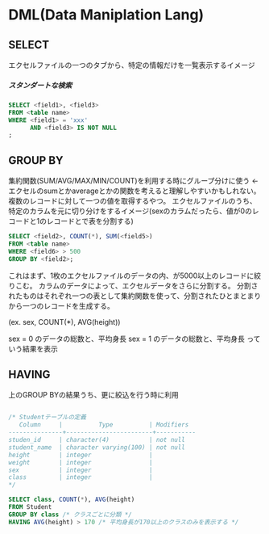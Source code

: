 # DML(Data Maniplation Lang)

## SELECT
エクセルファイルの一つのタブから、特定の情報だけを一覧表示するイメージ

##### スタンダートな検索
```sql
SELECT <field1>, <field3>
FROM <table name>
WHERE <field1> = 'xxx'
      AND <field3> IS NOT NULL
;
```

## GROUP BY
集約関数(SUM/AVG/MAX/MIN/COUNT)を利用する時にグループ分けに使う <- エクセルのsumとかaverageとかの関数を考えると理解しやすいかもしれない。複数のレコードに対して一つの値を取得するやつ。
エクセルファイルのうち、特定のカラムを元に切り分けをするイメージ(sexのカラムだったら、値が0のレコードと1のレコードとで表を分割する)

```sql
SELECT <field2>, COUNT(*), SUM(<field5>)
FROM <table name>
WHERE <field6> > 500
GROUP BY <field2>;
```

これはまず、1枚のエクセルファイルのデータの内、<field6>が5000以上のレコードに絞りこむ。
<field2>カラムのデータによって、エクセルデータをさらに分割する。
分割されたものはそれぞれ一つの表として集約関数を使って、分割されたひとまとまりから一つのレコードを生成する。

(ex. sex, COUNT(*), AVG(height))

sex = 0 のデータの総数と、平均身長
sex = 1 のデータの総数と、平均身長
っていう結果を表示

## HAVING
上のGROUP BYの結果うち、更に絞込を行う時に利用

```sql

/* Studentテーブルの定義
   Column     |          Type          | Modifiers
---------------+------------------------+-----------
studen_id     | character(4)           | not null
student_name  | character varying(100) | not null
height        | integer                |
weight        | integer                |
sex           | integer                |
class         | integer                |
*/

SELECT class, COUNT(*), AVG(height)
FROM Student
GROUP BY class /* クラスごとに分類 */
HAVING AVG(height) > 170 /* 平均身長が170以上のクラスのみを表示する */
```
